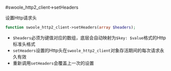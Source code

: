 #swoole_http2_client->setHeaders

设置Http请求头
```php
function swoole_http2_client->setHeaders(array $headers);
```
* `$headers`必须为键值对应的数组，底层会自动映射为`$key: $value`格式的Http标准头格式
* `setHeaders`设置的Http头在`swoole_http2_client`对象存活期间的每次请求永久有效
* 重新调用`setHeaders`会覆盖上一次的设置